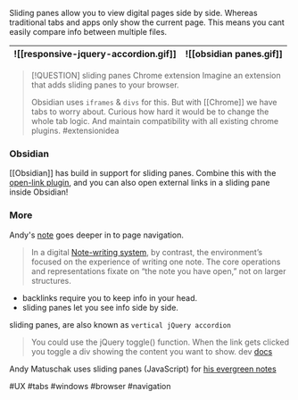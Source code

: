 
Sliding panes allow you to view digital pages side by side.
Whereas traditional tabs and apps only show the current page.
This means you cant easily compare info between multiple files.

| ![[responsive-jquery-accordion.gif]] | ![[obsidian panes.gif]] |
| ------------------------------------ | ------------------------------------------------- |

> [!QUESTION] sliding panes Chrome extension
> Imagine an extension that adds sliding panes to your browser. 
> 
> Obsidian uses `iframes` & `divs` for this. But with [[Chrome]] we have tabs to worry about.
> Curious how hard it would be to change the whole tab logic. And maintain compatibility with all existing chrome plugins.
> #extensionidea

### Obsidian
[[Obsidian]] has build in support for sliding panes.
Combine this with the [open-link plugin](https://github.com/MamoruDS/obsidian-open-link-with), and you can also open external links in a sliding pane inside Obsidian!

### More
Andy's [note](https://notes.andymatuschak.org/z6Pb6rwTDSg7K7LqF2EbtqbnKvpMbiXYkToDi) goes deeper in to page navigation. 
> In a digital [Note-writing system](https://notes.andymatuschak.org/z8XrKGDz49o6XxEx7tzGewzrXQnw6jSgv3Yyf), by contrast, the environment’s focused on the experience of writing one note. The core operations and representations fixate on “the note you have open,” not on larger structures.

- backlinks require you to keep info in your head.
- sliding panes let you see info side by side.

sliding panes, are also known as `vertical jQuery accordion`
> You could use the jQuery toggle() function. When the link gets clicked you toggle a div showing the content you want to show. dev [docs](https://api.jqueryui.com/toggle/)

Andy Matuschak uses sliding panes (JavaScript) for [his evergreen notes](https://notes.andymatuschak.org/z4SDCZQeRo4xFEQ8H4qrSqd68ucpgE6LU155C)


#UX #tabs #windows #browser  #navigation 